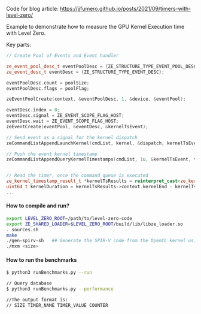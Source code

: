 Code for blog article: https://jjfumero.github.io/posts/2021/09/timers-with-level-zero/

Example to demonstrate how to measure the GPU Kernel Execution time with Level Zero. 


Key parts:

```cpp
// Create Pool of Events and Event handler

ze_event_pool_desc_t eventPoolDesc = {ZE_STRUCTURE_TYPE_EVENT_POOL_DESC};
ze_event_desc_t eventDesc = {ZE_STRUCTURE_TYPE_EVENT_DESC};

eventPoolDesc.count = poolSize;
eventPoolDesc.flags = poolFlag;

zeEventPoolCreate(context, &eventPoolDesc, 1, &device, &eventPool);

eventDesc.index = 0;
eventDesc.signal = ZE_EVENT_SCOPE_FLAG_HOST;
eventDesc.wait = ZE_EVENT_SCOPE_FLAG_HOST;
zeEventCreate(eventPool, &eventDesc, &kernelTsEvent);

// Send event as a signal for the kernel dispatch
zeCommandListAppendLaunchKernel(cmdList, kernel, &dispatch, kernelTsEvent, 0, nullptr);

// Push the event kernel timestamp
zeCommandListAppendQueryKernelTimestamps(cmdList, 1u, &kernelTsEvent, timestampBuffer, nullptr, nullptr, 0u, nullptr);


// Read the timer, once the command queue is executed
ze_kernel_timestamp_result_t *kernelTsResults = reinterpret_cast<ze_kernel_timestamp_result_t *>(timestampBuffer);
uint64_t kernelDuration = kernelTsResults->context.kernelEnd - kernelTsResults->context.kernelStart;
...
```


#### How to compile and run?

```bash
export LEVEL_ZERO_ROOT=/path/to/level-zero-code 
export ZE_SHARED_LOADER=$LEVEL_ZERO_ROOT/build/lib/libze_loader.so
. sources.sh
make
./gen-spirv-sh   ## Generate the SPIR-V code from the OpenCL kernel using CLANG and LLVM
./mxm <size>
```


#### How to run the benchmarks

```bash
$ python3 runBenchmarks.py --run

// Query database
$ python3 runBenchmarks.py --performance

//The output format is:
// SIZE TIMER_NAME TIMER_VALUE COUNTER 

```
